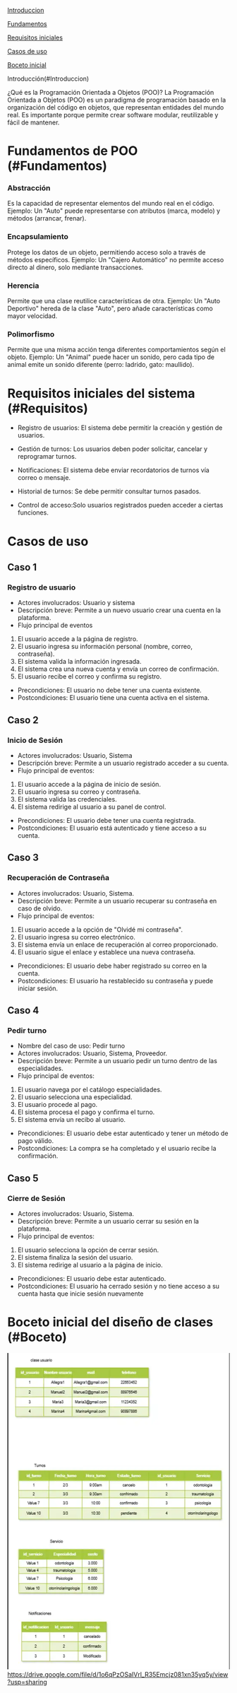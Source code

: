 
 [Introduccion](#introduccion)
 
 [Fundamentos](#Fundamentos)
 
 [Requisitos iniciales](#Requisitos)
 
 [Casos de uso](#casos)
 
 [Boceto inicial](#Boceto)

 Introducción(#Introduccion)


¿Qué es la Programación Orientada a Objetos (POO)?
La Programación Orientada a Objetos (POO) es un paradigma de programación basado en la organización del código en objetos, que representan entidades del mundo real.
Es importante porque permite crear software modular, reutilizable y fácil de mantener.

# Fundamentos de POO (#Fundamentos)

### Abstracción
Es la capacidad de representar elementos del mundo real en el código.
Ejemplo: Un "Auto" puede representarse con atributos (marca, modelo) y métodos (arrancar, frenar).

### Encapsulamiento
Protege los datos de un objeto, permitiendo acceso solo a través de métodos específicos.
Ejemplo: Un "Cajero Automático" no permite acceso directo al dinero, solo mediante transacciones.

### Herencia
Permite que una clase reutilice características de otra.
Ejemplo: Un "Auto Deportivo" hereda de la clase "Auto", pero añade características como mayor velocidad.

### Polimorfismo
Permite que una misma acción tenga diferentes comportamientos según el objeto.
Ejemplo: Un "Animal" puede hacer un sonido, pero cada tipo de animal emite un sonido diferente (perro: ladrido, gato: maullido).


# Requisitos iniciales del sistema (#Requisitos)
- Registro de usuarios: El sistema debe permitir la creación y gestión de usuarios.

- Gestión de turnos: Los usuarios deben poder solicitar, cancelar y reprogramar turnos.

- Notificaciones: El sistema debe enviar recordatorios de turnos vía correo o mensaje.

- Historial de turnos: Se debe permitir consultar turnos pasados.

- Control de acceso:Solo usuarios registrados pueden acceder a ciertas funciones.
# Casos de uso
 ## Caso 1
   ### Registro de usuario
 - Actores involucrados: Usuario y sistema
 - Descripción breve: Permite a un nuevo usuario crear una cuenta en la plataforma.
- Flujo principal de eventos
1. El usuario accede a la página de registro.
2. El usuario ingresa su información personal (nombre, correo, contraseña).
3. El sistema valida la información ingresada.
4. El sistema crea una nueva cuenta y envía un correo de confirmación.
5. El usuario recibe el correo y confirma su registro.
- Precondiciones: El usuario no debe tener una cuenta existente.
- Postcondiciones: El usuario tiene una cuenta activa en el sistema.

## Caso 2
  ### Inicio de Sesión
- Actores involucrados: Usuario, Sistema
- Descripción breve: Permite a un usuario registrado acceder a su cuenta.
- Flujo principal de eventos:
1. El usuario accede a la página de inicio de sesión.
2. El usuario ingresa su correo y contraseña.
3. El sistema valida las credenciales.
4. El sistema redirige al usuario a su panel de control.
- Precondiciones: El usuario debe tener una cuenta registrada.
- Postcondiciones: El usuario está autenticado y tiene acceso a su cuenta.

## Caso 3
  ### Recuperación de Contraseña
- Actores involucrados: Usuario, Sistema.
- Descripción breve: Permite a un usuario recuperar su contraseña en caso de olvido.
- Flujo principal de eventos:
1. El usuario accede a la opción de "Olvidé mi contraseña".
2. El usuario ingresa su correo electrónico.
3. El sistema envía un enlace de recuperación al correo proporcionado.
4. El usuario sigue el enlace y establece una nueva contraseña.
- Precondiciones: El usuario debe haber registrado su correo en la cuenta.
- Postcondiciones: El usuario ha restablecido su contraseña y puede iniciar sesión.

 ## Caso 4
  ### Pedir turno
- Nombre del caso de uso: Pedir turno
- Actores involucrados: Usuario, Sistema, Proveedor.
- Descripción breve: Permite a un usuario pedir un turno dentro de las especialidades.
- Flujo principal de eventos:
1. El usuario navega por el catálogo especialidades.
2. El usuario selecciona una especialidad.
3. El usuario procede al pago.
4. El sistema procesa el pago y confirma el turno.
5. El sistema envía un recibo al usuario.
- Precondiciones: El usuario debe estar autenticado y tener un método de pago válido.
- Postcondiciones: La compra se ha completado y el usuario recibe la confirmación.

## Caso 5
  ### Cierre de Sesión
- Actores involucrados: Usuario, Sistema.
- Descripción breve: Permite a un usuario cerrar su sesión en la plataforma.
- Flujo principal de eventos:
1. El usuario selecciona la opción de cerrar sesión.
2. El sistema finaliza la sesión del usuario.
3. El sistema redirige al usuario a la página de inicio.
- Precondiciones: El usuario debe estar autenticado.
- Postcondiciones: El usuario ha cerrado sesión y no tiene acceso a su cuenta hasta que inicie sesión nuevamente
  
# Boceto inicial del diseño de clases (#Boceto)

![](boceto.png)
https://drive.google.com/file/d/1o6qPzOSaIVrl_R35Emcjz081xn35yq5y/view?usp=sharing

